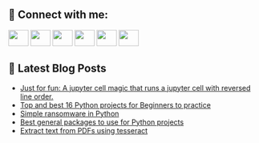 ## 🔎 Connect with me:
[<img height="32" width="40" src="https://cdn.jsdelivr.net/npm/simple-icons@v5/icons/telegram.svg" />](https://t.me/bullbesh)
[<img height="32" width="40" src="https://cdn.jsdelivr.net/npm/simple-icons@v5/icons/vk.svg" />](https://vk.com/bullbesh)
[<img height="32" width="40" src="https://cdn.jsdelivr.net/npm/simple-icons@v5/icons/twitter.svg" />](https://twitter.com/bullbesh1)
[<img height="32" width="40" src="https://cdn.jsdelivr.net/npm/simple-icons@v5/icons/instagram.svg" />](https://www.instagram.com/bullbesh)
[<img height="32" width="40" src="https://cdn.jsdelivr.net/npm/simple-icons@v5/icons/reddit.svg" />](https://www.reddit.com/user/bullbesh)
[<img height="32" width="40" src="https://cdn.jsdelivr.net/npm/simple-icons@v5/icons/youtube.svg" />](https://www.youtube.com/channel/UCtfjRs6uzgq5mfm8S06WTcg)

## 📕 Latest Blog Posts
<!-- BLOG-POST-LIST:START -->
- [Just for fun: A jupyter cell magic that runs a jupyter cell with reversed line order.](https://www.reddit.com/r/Python/comments/vbx3xt/just_for_fun_a_jupyter_cell_magic_that_runs_a/)
- [Top and best 16 Python projects for Beginners to practice](https://www.reddit.com/r/Python/comments/vbvdyh/top_and_best_16_python_projects_for_beginners_to/)
- [Simple ransomware in Python](https://www.reddit.com/r/Python/comments/vbu8ix/simple_ransomware_in_python/)
- [Best general packages to use for Python projects](https://www.reddit.com/r/Python/comments/vbu6uz/best_general_packages_to_use_for_python_projects/)
- [Extract text from PDFs using tesseract](https://www.reddit.com/r/Python/comments/vbs4re/extract_text_from_pdfs_using_tesseract/)
<!-- BLOG-POST-LIST:END -->
